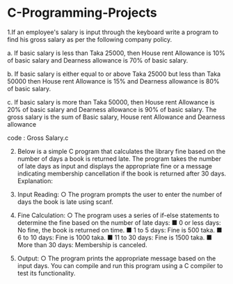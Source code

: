 # C-Programming-Projects

1.If an employee's salary is input through the keyboard write a program to find his gross salary
as per the following company policy.

a. If basic salary is less than Taka 25000, then House rent
Allowance is 10% of basic salary and Dearness allowance is 70% of basic salary.

b. If basic
salary is either equal to or above Taka 25000 but less than Taka 50000 then House rent
Allowance is 15% and Dearness allowance is 80% of basic salary.

c. If basic salary is more than
Taka 50000, then House rent Allowance is 20% of basic salary and Dearness allowance is 90%
of basic salary. The gross salary is the sum of Basic salary, House rent Allowance and
Dearness allowance

code : Gross Salary.c


2. Below is a simple C program that calculates the library fine based on the number of days a book
is returned late. The program takes the number of late days as input and displays the
appropriate fine or a message indicating membership cancellation if the book is returned after
30 days.
Explanation:
1. Input Reading:
○ The program prompts the user to enter the number of days the book is late using
scanf.

2. Fine Calculation:
○ The program uses a series of if-else statements to determine the fine based
on the number of late days:
■ 0 or less days: No fine, the book is returned on time.
■ 1 to 5 days: Fine is 500 taka.
■ 6 to 10 days: Fine is 1000 taka.
■ 11 to 30 days: Fine is 1500 taka.
■ More than 30 days: Membership is canceled.
3. Output:
○ The program prints the appropriate message based on the input days.
You can compile and run this program using a C compiler to test its functionality.

